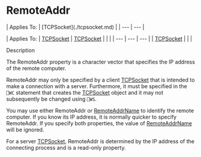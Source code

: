




<h1 class="heading"><span class="name">RemoteAddr</span></h1>
| Applies To: | [TCPSocket](./tcpsocket.md) |
| --- | ---  |

| Applies To: | [TCPSocket](./tcpsocket.md) | [TCPSocket](./tcpsocket.md) |  |  |
| --- | --- | ---  |
| [TCPSocket](./tcpsocket.md) |  |  |


Description


The RemoteAddr property is a character vector that specifies the IP address of the remote computer.


RemoteAddr may only be specified by a client [TCPSocket](./tcpsocket.md) that is intended to make a connection with a server. Furthermore, it must be specified in the `⎕WC` statement that creates the [TCPSocket](./tcpsocket.md) object and it may not subsequently be changed using `⎕WS`.


You may use either RemoteAddr or [RemoteAddrName](remoteaddrname.md) to identify the remote computer. If you know its IP address, it is normally quicker to specify RemoteAddr. If you specify both properties, the value of [RemoteAddrName](remoteaddrname.md) will be ignored.


For a server [TCPSocket](./tcpsocket.md), RemoteAddr is determined by the IP address of the connecting process and is a read-only property.



